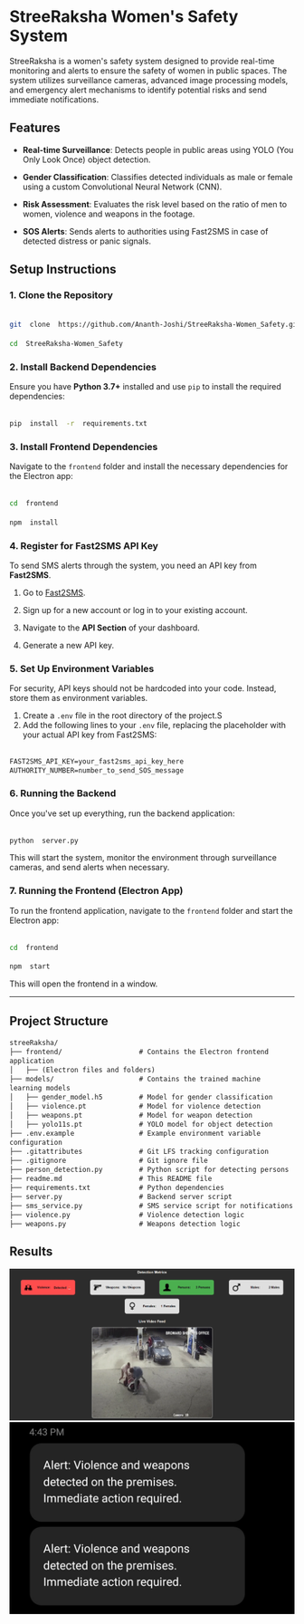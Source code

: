 # StreeRaksha Women's Safety System
StreeRaksha is a women's safety system designed to provide real-time monitoring and alerts to ensure the safety of women in public spaces. The system utilizes surveillance cameras, advanced image processing models, and emergency alert mechanisms to identify potential risks and send immediate notifications.

## Features

-  **Real-time Surveillance**: Detects people in public areas using YOLO (You Only Look Once) object detection.

-  **Gender Classification**: Classifies detected individuals as male or female using a custom Convolutional Neural Network (CNN).

-  **Risk Assessment**: Evaluates the risk level based on the ratio of men to women, violence and weapons in the footage.

-  **SOS Alerts**: Sends alerts to authorities using Fast2SMS in case of detected distress or panic signals.

## Setup Instructions

### 1. Clone the Repository

```bash

git  clone  https://github.com/Ananth-Joshi/StreeRaksha-Women_Safety.git

cd  StreeRaksha-Women_Safety

```
### 2. Install Backend Dependencies
Ensure you have **Python 3.7+** installed and use `pip` to install the required dependencies:

```bash

pip  install  -r  requirements.txt

```

### 3. Install Frontend Dependencies

Navigate to the `frontend` folder and install the necessary dependencies for the Electron app:

```bash

cd  frontend

npm  install

```

### 4. Register for Fast2SMS API Key

To send SMS alerts through the system, you need an API key from **Fast2SMS**.

1. Go to [Fast2SMS](https://fast2sms.com/).

2. Sign up for a new account or log in to your existing account.

3. Navigate to the **API Section** of your dashboard.

4. Generate a new API key.

### 5. Set Up Environment Variables

For security, API keys should not be hardcoded into your code. Instead, store them as environment variables.

1. Create a `.env` file in the root directory of the project.S
2. Add the following lines to your `.env` file, replacing the placeholder with your actual API key from Fast2SMS:

```

FAST2SMS_API_KEY=your_fast2sms_api_key_here
AUTHORITY_NUMBER=number_to_send_SOS_message 

```

### 6. Running the Backend

Once you've set up everything, run the backend application:

```bash

python  server.py

```
This will start the system, monitor the environment through surveillance cameras, and send alerts when necessary.

### 7. Running the Frontend (Electron App)
To run the frontend application, navigate to the `frontend` folder and start the Electron app:


```bash

cd  frontend

npm  start

```
This will open the frontend in a window.
  
---
## Project Structure

```
streeRaksha/
├── frontend/                   # Contains the Electron frontend application
│   ├── (Electron files and folders)
├── models/                     # Contains the trained machine learning models
│   ├── gender_model.h5         # Model for gender classification
│   ├── violence.pt             # Model for violence detection
│   ├── weapons.pt              # Model for weapon detection
│   ├── yolo11s.pt              # YOLO model for object detection
├── .env.example                # Example environment variable configuration
├── .gitattributes              # Git LFS tracking configuration
├── .gitignore                  # Git ignore file
├── person_detection.py         # Python script for detecting persons
├── readme.md                   # This README file
├── requirements.txt            # Python dependencies
├── server.py                   # Backend server script
├── sms_service.py              # SMS service script for notifications
├── violence.py                 # Violence detection logic
├── weapons.py                  # Weapons detection logic
```

## Results

![result on frontend](image.png)
![SOS messages](<WhatsApp Image 2024-12-30 at 17.13.13_4975427c.jpg>)

